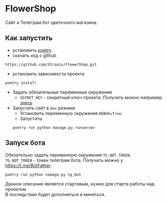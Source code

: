 # FlowerShop
Сайт и Телеграм бот цветочного магазина.

## Как запустить
 - установить [poetry](https://python-poetry.org/docs/#installation)
 - скачать код с github
```shell
https://github.com/Stranix/FlowerShop.git
```
 - установить зависимости проекта
```shell
poetry install
```
 - Задать обязательные переменные окружения
    - `SECRET_KEY` - секретный ключ проекта. Получить можно например [здесь](https://djecrety.ir/)
 - Запустить сайт в `dev` режиме
   - Установить переменную окружения `DEBUG=True`.
   - Запустить:
   ```shell
   poetry run python manage.py runserver
   ```
## Запуск бота
Обязательно задать переменную окружения `TG_BOT_TOKEN`.  
`TG_BOT_TOKEN` - токен телеграм бота. Получить можно у https://t.me/BotFather
```shell
poetry run python namage.py tg_bot
```

Данное описание является стартовым, нужно для старта работы над проектом.  
В последствии будет дополняться и меняться.